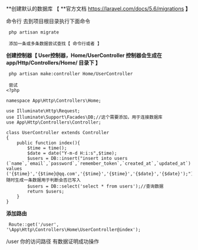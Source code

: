 **创建默认的数据库  【 **官方文档 https://laravel.com/docs/5.6/migrations **】**

命令行 去到项目根目录执行下面命令

```
 php artisan migrate

 添加一条或多条数据尝试查找【 命令行或者 】
```

**创建控制器【 User控制器，Home/UserController 控制器会生成在 app/Http/Controllers/Home/ 目录下 】**

     php artisan make:controller Home/UserController

     尝试
    <?php

    namespace App\Http\Controllers\Home;

    use Illuminate\Http\Request;
    use Illuminate\Support\Facades\DB;//这个需要添加，用于连接数据库
    use App\Http\Controllers\Controller;

    class UserController extends Controller
    {
        public function index(){
            $time = time();
            $date = date("Y-m-d H:i:s",$time);
            $users = DB::insert("insert into users (`name`,`email`,`password`,`remember_token`,`created_at`,`updated_at`) values ('{$time}','{$time}@qq.com','{$time}','{$time}','{$date}','{$date}');");//随时生成一条数据用于判断会否已写入
            $users = DB::select('select * from users');//查询数据
            return $users;
        }
    }

**添加路由**

```
 Route::get('/user', '\App\Http\Controllers\Home\UserController@index');
```

/user  你的访问路径 有数据证明成功操作

